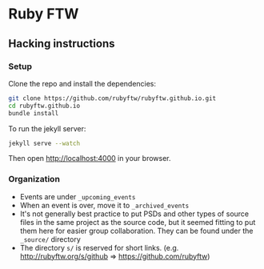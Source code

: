 Ruby FTW
========

Hacking instructions
--------------------

### Setup

Clone the repo and install the dependencies:

```bash
git clone https://github.com/rubyftw/rubyftw.github.io.git
cd rubyftw.github.io
bundle install
```

To run the jekyll server:

```bash
jekyll serve --watch
```

Then open <http://localhost:4000> in your browser.

### Organization

* Events are under `_upcoming_events`
* When an event is over, move it to `_archived_events`
* It's not generally best practice to put PSDs and other types of source files in the same project as the source code, but it seemed fitting to put them here for easier group collaboration. They can be found under the `_source/` directory
* The directory `s/` is reserved for short links. (e.g. http://rubyftw.org/s/github => https://github.com/rubyftw)
